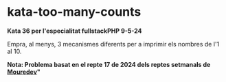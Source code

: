# kata-too-many-counts

**Kata 36 per l'especialitat fullstackPHP 9-5-24**

Empra, al menys, 3 mecanismes diferents per a imprimir els nombres de l'1 al 10.

**Nota: Problema basat en el repte 17 de 2024 dels reptes setmanals de [Mouredev](https://retosdeprogramacion.com/roadmap/)"**